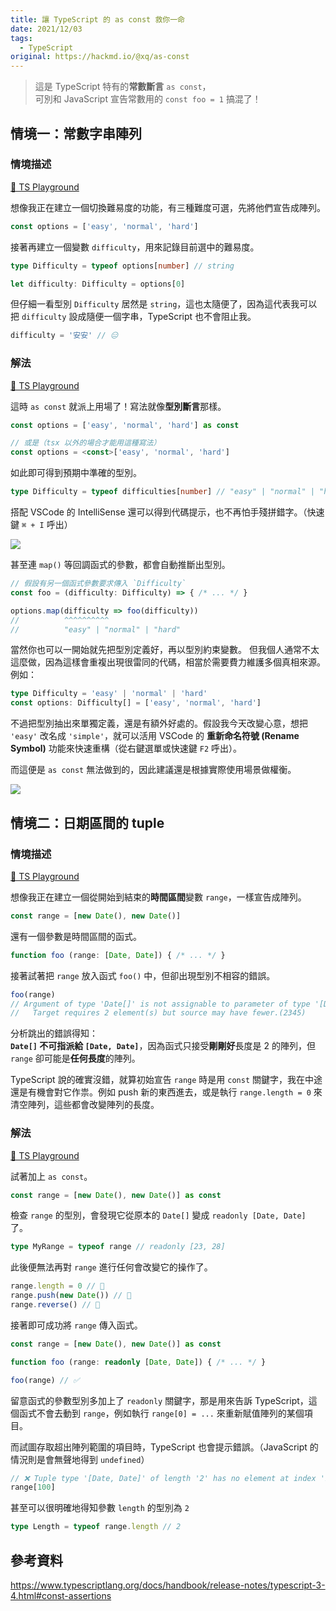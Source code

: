 ```yaml
---
title: 讓 TypeScript 的 as const 救你一命
date: 2021/12/03
tags:
  - TypeScript
original: https://hackmd.io/@xq/as-const
---
```


> 這是 TypeScript 特有的<strong class="text-ngsek">常數斷言</strong> `as const`，<br>
> 可別和 JavaScript 宣告常數用的 `const foo = 1` 搞混了！

## 情境一：常數字串陣列

### 情境描述

[🎡 TS Playground](https://www.typescriptlang.org/play?#code/MYewdgzgLgBCAOUCW4IwLwwNoHICmAhhAJ44A0MOYIATgLYEA25lAFgTQCY4C6MMAKAFRi8PDAAiSAGbSkwAK6MRGGCLEhpcRCkhYwCugCM8NHkMZ5YnGXMXLiALkm35SlZhwBzEJxicCOjAYdi4cGAB6CJhAXg3ARD2gA)

想像我正在建立一個切換難易度的功能，有三種難度可選，先將他們宣告成陣列。

```typescript
const options = ['easy', 'normal', 'hard']
```

接著再建立一個變數 `difficulty`，用來記錄目前選中的難易度。

```typescript
type Difficulty = typeof options[number] // string

let difficulty: Difficulty = options[0]
```

但仔細一看型別 `Difficulty` 居然是 `string`，這也太隨便了，因為這代表我可以把 `difficulty` 設成隨便一個字串，TypeScript 也不會阻止我。

```typescript
difficulty = '安安' // 😑
```

### 解法

[🎡 TS Playground](https://www.typescriptlang.org/play?#code/MYewdgzgLgBCAOUCW4IwLwwNoHICmAhhAJ44A0MOYIATgLYEA25lAFgTQCY4C6MRMUJCgAoEVGLw8MACJIAZvKTAArowkYYEqSHlxEKSFjAq6AIzw0eYxnlicFS1euIAuWY+VqNmfEVJiDopeLpo47Fw4MAD00TCAoOQiQU7exGEEZsBRsTCAvBuA1XtiIkLQMPIgIJoAFMkhEu5ywc4SAJQYAHwwAN4xAFQwAHRDML1xAL5iCMioAwzwNZ7Naeid5SALTaktbTnxQA)

這時 `as const` 就派上用場了！寫法就像**型別斷言**那樣。

```typescript
const options = ['easy', 'normal', 'hard'] as const

// 或是（tsx 以外的場合才能用這種寫法）
const options = <const>['easy', 'normal', 'hard']
```

如此即可得到預期中準確的型別。

```typescript
type Difficulty = typeof difficulties[number] // "easy" | "normal" | "hard"
```

搭配 VSCode 的 IntelliSense 還可以得到代碼提示，也不再怕手殘拼錯字。（快速鍵 `⌘ + I` 呼出）

![](https://i.imgur.com/vDHZYre.png)


甚至連 `map()` 等回調函式的參數，都會自動推斷出型別。

```typescript
// 假設有另一個函式參數要求傳入 `Difficulty`
const foo = (difficulty: Difficulty) => { /* ... */ }

options.map(difficulty => foo(difficulty))
//          ^^^^^^^^^^
//          "easy" | "normal" | "hard"
```

當然你也可以一開始就先把型別定義好，再以型別約束變數。
但我個人通常不太這麼做，因為這樣會重複出現很雷同的代碼，相當於需要費力維護多個真相來源。例如：

```typescript
type Difficulty = 'easy' | 'normal' | 'hard'
const options: Difficulty[] = ['easy', 'normal', 'hard']
```

不過把型別抽出來單獨定義，還是有額外好處的。假設我今天改變心意，想把 `'easy'` 改名成 `'simple'`，就可以活用 VSCode 的 **重新命名符號 (Rename Symbol)** 功能來快速重構（從右鍵選單或快速鍵 `F2` 呼出）。

而這便是 `as const` 無法做到的，因此建議還是根據實際使用場景做權衡。

![](https://i.imgur.com/byhhYDg.png)

## 情境二：日期區間的 tuple

### 情境描述

[🎡 TS Playground](https://www.typescriptlang.org/play?#code/MYewdgzgLgBATgQzAcwKYwLwwNplQdxgBEEpUAKASgBoY9CSyqBdAKFYDMBXMYKAS3AwOIEDHKIUqAFw5GqWvOaUYAbxgB6AFQwAdPphaNMAL7sRICUjQqNxwLwbgar2gA)

想像我正在建立一個從開始到結束的**時間區間**變數 `range`，一樣宣告成陣列。

```typescript
const range = [new Date(), new Date()]
```

還有一個參數是時間區間的函式。

```typescript
function foo (range: [Date, Date]) { /* ... */ }
```

接著試著把 `range` 放入函式 `foo()` 中，但卻出現型別不相容的錯誤。

```typescript
foo(range)
// Argument of type 'Date[]' is not assignable to parameter of type '[Date, Date]'.
//   Target requires 2 element(s) but source may have fewer.(2345)
```

分析跳出的錯誤得知：<br>
**`Date[]` 不可指派給 `[Date, Date]`**，因為函式只接受**剛剛好**長度是 2 的陣列，但 `range` 卻可能是**任何長度**的陣列。

TypeScript 說的確實沒錯，就算初始宣告 `range` 時是用 `const` 關鍵字，我在中途還是有機會對它作祟。例如 push 新的東西進去，或是執行 `range.length = 0` 來清空陣列，這些都會改變陣列的長度。


### 解法

[🎡 TS Playground](https://www.typescriptlang.org/play?#code/MYewdgzgLgBATgQzAcwKYwLwwNowFAwxioDuMAIglKgBQD0AVDAHSswN0CUANPocWUrV6TVs3Zc8AXRgIIMUJCh48AMwCuYYFACW4GKpAgYNRClQAueKgQATcABsAnjiGpebqZxgBvGIxY2DhgAXxVDEFMkNG86OhhAUHIVKCcAB3QAGVQUKAALTBgU9JBVeGjUZgds5Dz-eIAmIA)

試著加上 `as const`。

```typescript
const range = [new Date(), new Date()] as const
```

檢查 `range` 的型別，會發現它從原本的 `Date[]` 變成 `readonly [Date, Date]` 了。

```typescript
type MyRange = typeof range // readonly [23, 28]
```

此後便無法再對 `range` 進行任何會改變它的操作了。

```typescript
range.length = 0 // 🚫
range.push(new Date()) // 🚫
range.reverse() // 🚫
```

接著即可成功將 `range` 傳入函式。

```typescript
const range = [new Date(), new Date()] as const

function foo (range: readonly [Date, Date]) { /* ... */ }

foo(range) // ✅
```

留意函式的參數型別多加上了 `readonly` 關鍵字，那是用來告訴 TypeScript，這個函式不會去動到 `range`，例如執行 `range[0] = ...` 來重新賦值陣列的某個項目。

而試圖存取超出陣列範圍的項目時，TypeScript 也會提示錯誤。（JavaScript 的情況則是會無聲地得到 `undefined`）

```typescript
// ❌ Tuple type '[Date, Date]' of length '2' has no element at index '100'.(2493)
range[100]
```

甚至可以很明確地得知參數 `length` 的型別為 `2`
```typescript
type Length = typeof range.length // 2
```


## 參考資料
https://www.typescriptlang.org/docs/handbook/release-notes/typescript-3-4.html#const-assertions
